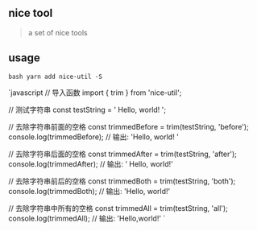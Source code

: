 ## nice tool

> a set of nice tools


## usage

`bash
yarn add nice-util -S
`

`javascript
// 导入函数
import { trim } from 'nice-util';

// 测试字符串
const testString = '   Hello, world!   ';

// 去除字符串前面的空格
const trimmedBefore = trim(testString, 'before');
console.log(trimmedBefore); // 输出: 'Hello, world!   '

// 去除字符串后面的空格
const trimmedAfter = trim(testString, 'after');
console.log(trimmedAfter); // 输出: '   Hello, world!'

// 去除字符串前后的空格
const trimmedBoth = trim(testString, 'both');
console.log(trimmedBoth); // 输出: 'Hello, world!'

// 去除字符串中所有的空格
const trimmedAll = trim(testString, 'all');
console.log(trimmedAll); // 输出: 'Hello,world!'
`
